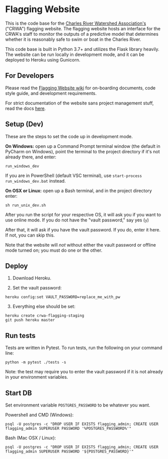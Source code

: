 # Flagging Website

This is the code base for the [Charles River Watershed Association's](https://crwa.org/) ("CRWA") flagging website. The flagging website hosts an interface for the CRWA's staff to monitor the outputs of a predictive model that determines whether it is reasonably safe to swim or boat in the Charles River.

This code base is built in Python 3.7+ and utilizes the Flask library heavily. The website can be run locally in development mode, and it can be deployed to Heroku using Gunicorn.

## For Developers

Please read the [Flagging Website wiki](https://github.com/codeforboston/flagging/wiki) for on-boarding documents, code style guide, and development requirements.

For strict documentation of the website sans project management stuff, read the docs [here](https://codeforboston.github.io/flagging/).

## Setup (Dev)

These are the steps to set the code up in development mode.

**On Windows:** open up a Command Prompt terminal window (the default in PyCharm on Windows), point the terminal to the project directory if it's not already there, and enter:

```commandline
run_windows_dev
```

If you are in PowerShell (default VSC terminal), use `start-process run_windows_dev.bat` instead.

**On OSX or Linux:** open up a Bash terminal, and in the project directory enter:

```shell script
sh run_unix_dev.sh
```

After you run the script for your respective OS, it will ask you if you want to use online mode. If you do not have the "vault password," say yes (`y`)

After that, it will ask if you have the vault password. If you do, enter it here. If not, you can skip this.

Note that the website will _not_ without either the vault password or offline mode turned on; you must do one or the other.

## Deploy

1. Download Heroku.

2. Set the vault password:

```shell script
heroku config:set VAULT_PASSWORD=replace_me_with_pw
```

3. Everything else should be set:

```shell script
heroku create crwa-flagging-staging
git push heroku master
```

## Run tests

Tests are written in Pytest. To run tests, run the following on your command line:

```shell script
python -m pytest ./tests -s
```

Note: the test may require you to enter the vault password if it is not already in your environment variables.


## Start DB

Set environment variable `POSTGRES_PASSWORD` to be whatever you want.


Powershell and CMD (Windows):

```commandline
psql -U postgres -c "DROP USER IF EXISTS flagging_admin; CREATE USER flagging_admin SUPERUSER PASSWORD '%POSTGRES_PASSWORD%'"
```

Bash (Mac OSX / Linux):

```shell script
psql -U postgres -c "DROP USER IF EXISTS flagging_admin; CREATE USER flagging_admin SUPERUSER PASSWORD '${POSTGRES_PASSWORD}'"
```

